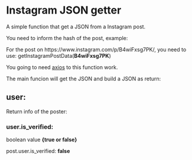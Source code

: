 <div>
    <h1>
        Instagram JSON getter
    </h1>
    <p>
        A simple function that get a JSON from a Instagram post.
    </p>
    <p>
        You need to inform the hash of the post, example:
    </p>
    <p>
        For the post on https://www.instagram.com/p/B4wiFxsg7PK/, you need to use:
        getInstagramPostData(<b>B4wiFxsg7PK</b>)
    </p>
    <p>
        You going to need <a href="https://unpkg.com/axios/dist/axios.min.js">axios</a> to this function work.
    </p>
    <p>
        The main funcion will get the JSON and build a JSON as return:
    </p>
</div>

<div>
    <h2>user:</h2>
    <p>Return info of the poster:</p>
    <h3>user.is_verified:</h3>
    <p>boolean value <b>{true or false}</b></p>
    <p>post.user.is_verified: <b>false</b></p>
</div>